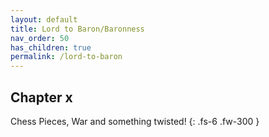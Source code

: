 ```yaml
---
layout: default
title: Lord to Baron/Baronness
nav_order: 50
has_children: true
permalink: /lord-to-baron
---
```


## Chapter x

Chess Pieces, War and something twisted!
{: .fs-6 .fw-300 }

